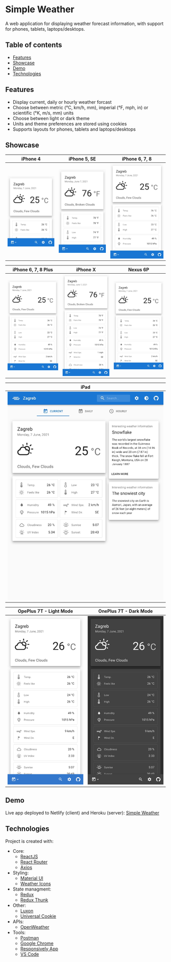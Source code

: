 # Simple Weather

A web application for displaying weather forecast information, with support for phones, tablets, laptops/desktops.

## Table of contents

- [Features](#features)
- [Showcase](#showcase)
- [Demo](#demo)
- [Technologies](#technologies)

## Features

- Display current, daily or hourly weather forcast
- Choose between metric (°C, km/h, mm), imperial (°F, mph, in) or scientific (°K, m/s, mm) units
- Choose between light or dark theme
- Units and theme preferences are stored using cookies
- Supports layouts for phones, tablets and laptops/desktops

## Showcase

| iPhone 4                         | iPhone 5, SE                            | iPhone 6, 7, 8                             |
| -------------------------------- | --------------------------------------- | ------------------------------------------ |
| ![iPhone 4](images/iPhone_4.jpg) | ![iPhone 5, SE](images/iPhone_5_SE.jpg) | ![iPhone 6, 7, 8](images/iPhone_6_7_8.jpg) |

| iPhone 6, 7, 8 Plus                                  | iPhone X                         | Nexus 6P                         |
| ---------------------------------------------------- | -------------------------------- | -------------------------------- |
| ![iPhone 6, 7, 8 Plus](images/iPhone_6_7_8_Plus.jpg) | ![iPhone X](images/iPhone_X.jpg) | ![Nexus 6P](images/Nexus_6P.jpg) |

| iPad                     |
| ------------------------ |
| ![iPad](images/iPad.jpg) |

| OpePlus 7T - Light Mode                                   | OnePlus 7T - Dark Mode                                  |
| --------------------------------------------------------- | ------------------------------------------------------- |
| ![OpePlus 7T - Light Mode](images/One_Plust_7T_Light.jpg) | ![OpePlus 7T - Dark Mode](images/One_Plust_7T_Dark.jpg) |

## Demo

Live app deployed to Netlify (client) and Heroku (server): [Simple Weather](https://priceless-tesla-d4503b.netlify.app/)

## Technologies

Project is created with:

- Core:
  - [ReactJS](https://reactjs.org/)
  - [React Router](https://reactrouter.com/)
  - [Axios ](https://www.npmjs.com/package/axios)
- Styling:
  - [Material UI](https://material-ui.com/)
  - [Weather Icons](https://erikflowers.github.io/weather-icons/)
- State managment:
  - [Redux](https://redux.js.org/)
  - [Redux Thunk](https://github.com/reduxjs/redux-thunk)
- Other:
  - [Luxon](https://moment.github.io/luxon/)
  - [Universal Cookie](https://github.com/reactivestack/cookies/tree/master/packages/universal-cookie#readme)
- APIs:
  - [OpenWeather](https://openweathermap.org/api)
- Tools:
  - [Postman](https://www.postman.com/)
  - [Google Chrome](https://www.google.com/chrome/)
  - [Responsively App](https://responsively.app/)
  - [VS Code](https://code.visualstudio.com/)
